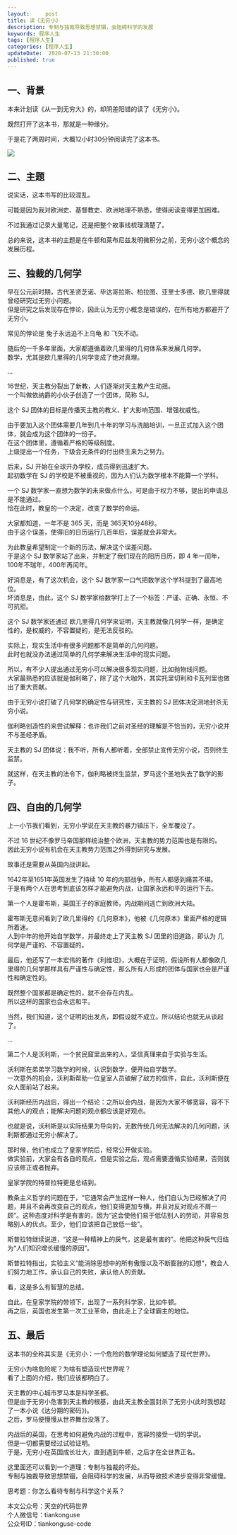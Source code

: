 ```yaml
---   
layout:     post  
title: 读《无穷小》  
description: 专制与独裁导致思想禁锢，会阻碍科学的发展    
keywords: 程序人生  
tags: [程序人生]    
categories: [程序人生]  
updateDate:  2020-07-13 21:30:00  
published: true  
---  
```



## 一、背景  

本来计划读《从一到无穷大》的，却阴差阳错的读了《无穷小》。  


既然打开了这本书，那就是一种缘分。  


于是花了两周时间，大概12小时30分钟阅读完了这本书。  


![](https://res2020.tiankonguse.com/images/2020/07/13/001.png)  



## 二、主题  


说实话，这本书写的比较混乱。  


可能是因为我对欧洲史、基督教史、欧洲地理不熟悉，使得阅读变得更加困难。  


不过我通过记录大量笔记，还是把整个故事线梳理清楚了。  


总的来说，这本书的主题是在牛顿和莱布尼兹发明微积分之前，无穷小这个概念的发展历程。  


## 三、独裁的几何学  


早在公元前时期，古代圣贤芝诺、毕达哥拉斯、柏拉图、亚里士多德、欧几里得就曾经研究过无穷小问题。  
但是研究之后发现存在悖论，因此认为无穷小概念是错误的，在所有地方都避开了无穷小。  


常见的悖论是 兔子永远追不上乌龟 和 飞矢不动。  


随后的一千多年里面，大家都遵循着欧几里得的几何体系来发展几何学。  
数学，尤其是欧几里得的几何学变成了绝对真理。  


...  


16世纪，天主教分裂出了新教，人们逐渐对天主教产生动摇。  
一个叫做依纳爵的小伙子创造了一个团体，简称 SJ。  


这个 SJ 团体的目标是传播天主教的教义、扩大影响范围、增强权威性。  


由于要加入这个团体需要几年到几十年的学习与洗脑培训，一旦正式加入这个团体，就会成为这个团体的一份子。  
在这个团体里，遵循着严格的等级制度。  
上级提出一个任务，下级会无条件的付出终生来为之努力。  


后来，SJ 开始在全球开办学校，成员得到迅速扩大。  
起初数学在 SJ 的学校是不被重视的，因为人们认为数学根本不能算一个学科。  


一个 SJ 数学家一直想为数学的未来做点什么，可是由于权力不够，提出的申请总是不能通过。  
恰在此时，教皇的一个决定，改变了数学的命运。  



大家都知道，一年不是 365 天，而是 365天10分48秒。  
由于这个误差，使得旧的日历运行几百年后，误差就会非常大。  


为此教皇希望制定一个新的历法，解决这个误差问题。  
于是这个 SJ 数学家站了出来，并制定了我们现在的阳历日历，即 4 年一闰年，100年不瑞年，400年再闰年。  


好消息是，有了这次机会，这个 SJ 数学家一口气把数学这个学科提到了最高地位。  
坏消息是，由此，这个 SJ 数学家给数学打上了一个标签：严谨、正确、永恒、不可抗拒。  


这个 SJ 数学家还通过 欧几里得几何学来证明，天主教就像几何学一样，是确定性的，是权威的，不容置疑的，是无法反驳的。  



实际上，现实生活中有很多问题都不是简单的几何问题。  
此时也就没办法通过简单的几何学来解决生活中的现实问题。  


所以，有不少人提出通过无穷小可以解决很多现实问题，比如抛物线问题。  
大家最熟悉的应该就是伽利略了，除了这个大咖外，其实托里切利和卡瓦列里也做出了重大贡献。  


由于无穷小说打破了几何学的确定性与研究性，天主教的 SJ 团体决定测地封杀无穷小说。  


伽利略创造性的来尝试解释：也许我们之前对圣经的理解是不恰当的，无穷小说并不与圣经矛盾。  


天主教的 SJ 团体说：我不听，所有人都听着，全部禁止宣传无穷小说，否则终生监禁。  


就这样，在天主教的法令下，伽利略被终生监禁，罗马这个圣地失去了数学的影子。  



## 四、自由的几何学  


上一小节我们看到，无穷小学说在天主教的暴力镇压下，全军覆没了。  


不过 16 世纪不像罗马帝国那样统治整个欧洲，天主教的势力范围也是有限的。  
因此无穷小说有机会在天主教势力范围之外得到研究与发展。  


故事还是需要从英国内战讲起。  


1642年至1651年英国发生了持续 10 年的内部战争，所有人都感到痛苦不堪。  
于是有两个人在思考到底该怎样才能避免内战，让国家永远和平的运行下去。  


第一个人是霍布斯，英国王子的家庭教师，内战期间逃亡到欧洲大陆。  


霍布斯无意间看到了欧几里得的《几何原本》，他被《几何原本》里面严格的逻辑所着迷。  
人到中年的他开始自学数学，并最终走上了天主教 SJ 团里的旧道路，即认为 几何学是严谨的、不容置疑的。  


最后，他还写了一本宏伟的著作《利维坦》，大概在于证明，假设所有人都像欧几里得的几何学那样具有严谨性与确定性，那么所有人形成的团体与国家也会是严谨性和确定性的。  


既然整个国家都是确定性的，就不会存在内乱。  
所以这样的国家也会永远和平。  


当然，我们知道，这个证明的出发点，即假设就不成立。所以结论也就无从谈起了。  


...



第二个人是沃利斯，一个贫民窟里出来的人，坚信真理来自于实验与生活。  


沃利斯在弟弟学习数学的时候，认识到数学，便开始自学数学。  
一次意外的机会，沃利斯帮助一位皇室人员破解了敌方的信件，自此，沃利斯便在众人面前站了起来。  


沃利斯经历内战后，得出一个结论：之所以会内战，是因为大家不够宽容，容不下其他人的观点；能解决问题的观点都应该是好观点。  


也就是说，沃利斯是以实际结果为导向的，无数传统几何无法解决的几何问题，沃利斯都通过无穷小解决了。  


那时候，他们也成立了皇家学院后，经常公开做实验。  
做实验前，大家会有各自的观点，但是实验之后，观点需要遵循实验结果，否则就应该修正或者抛弃。  


皇家学院的特普拉特更是总结到。  


教条主义哲学的问题在于，“它通常会产生这样一种人，他们自认为已经解决了问题，并且不会再改变自己的观点，他们变得更加专横，并且对反对观点不屑一顾”。这种态度对科学是有害的，因为“这会使他们易于低估别人的劳动，并容易忽略别人的优点。至少，他们应该把自己放低一些”。  


斯普拉特继续说道，“这是一种精神上的戾气，这是最有害的”。他把这种戾气归结为“人们知识增长缓慢的原因”。  


斯普拉特指出，实验主义“能消除思想中的所有傲慢以及不断膨胀的幻想”，教会人们努力地工作，承认自己的失败，承认他人的贡献。  


看，这是多么有智慧的总结。  



自此，在皇家学院的带领下，出现了一系列科学家，比如牛顿。  
再之后，英国也发生第一次工业革命，由此走上了全球霸主的地位。  



## 五、最后  


这本书的全称其实是《无穷小：一个危险的数学理论如何塑造了现代世界》。  


无穷小为啥危险呢？为啥有塑造现代世界呢？  
看了上面的介绍，我们应该都明白了。  


天主教的中心城市罗马本是科学圣都。  
但是由于无穷小危害到天主教的根基，由此天主教全面封杀了无穷小(此时我想起了一本小说《达分期的密码》)。  
之后，罗马便慢慢从世界舞台没落了。  


内战后的英国，在思考如何避免内战的过程中，宽容的接受一切的学说。  
但是一切都需要经过试验证明。  
于是，无穷小在英国成长壮大，直到遇到牛顿，之后才在全世界正名。  


这里面还可以看到一个道理：专制与独裁的坏处。  
专制与独裁导致思想禁锢，会阻碍科学的发展，从而导致技术进步变得非常缓慢。  


思考题：你怎么看待专制与科学这个关系？  





本文公众号：天空的代码世界  
个人微信号：tiankonguse  
公众号ID：tiankonguse-code  
  

